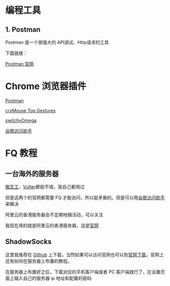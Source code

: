 # 编程工具

## 1. Postman

Postman 是一个很强大的 API调试、Http请求的工具

下载链接：

[Postman 官网](https://www.getpostman.com/)


# Chrome 浏览器插件

[Postman](https://chrome.google.com/webstore/detail/postman/fhbjgbiflinjbdggehcddcbncdddomop)

[crxMouse Top Gestures](https://chrome.google.com/webstore/detail/crxmouse-chrome-gestures/jlgkpaicikihijadgifklkbpdajbkhjo)

[switchyOmega](https://chrome.google.com/webstore/detail/proxy-switchyomega/padekgcemlokbadohgkifijomclgjgif)

[谷歌访问助手](ggfwzs.com)


# FQ 教程

## 一台海外的服务器

[搬瓦工](https://bwg.net/)、[Vulter](vultr.com)都挺不错，我自己都用过

但是这两个的官网都需要 FQ 才能访问，所以挺矛盾的。但是可以用[谷歌访问助手](ggfwzs.com)来解决

阿里云的香港服务器会不定期地搞活动，可以关注

我现在用的就是阿里云的香港服务器，这是[官网](https://cn.aliyun.com/)

## ShadowSocks

这里我推荐在 [Github](https://github.com/shadowsocks/shadowsocks-windows) 上下载，当然如果可以访问官网也可以到[官网下载](https://shadowsocks.org/en/index.html)，官网上还有如何在服务器上布置的教程。

在服务器上布置好之后，下载对应的手机客户端或者 PC 客户端就行了，在设置页面上输入自己的服务器 ip 地址和配置的密码